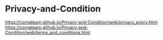 # Privacy-and-Condition
https://cornateam.github.io/Privacy-and-Condition/web/privacy_policy.html
https://cornateam.github.io/Privacy-and-Condition/web/terms_and_conditions.html